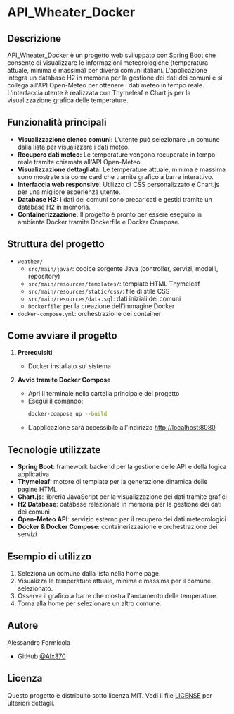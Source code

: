 # API_Wheater_Docker

## Descrizione

API_Wheater_Docker è un progetto web sviluppato con Spring Boot che consente di visualizzare le informazioni meteorologiche (temperatura attuale, minima e massima) per diversi comuni italiani. L'applicazione integra un database H2 in memoria per la gestione dei dati dei comuni e si collega all'API Open-Meteo per ottenere i dati meteo in tempo reale. L'interfaccia utente è realizzata con Thymeleaf e Chart.js per la visualizzazione grafica delle temperature.

## Funzionalità principali

- **Visualizzazione elenco comuni:** L'utente può selezionare un comune dalla lista per visualizzare i dati meteo.
- **Recupero dati meteo:** Le temperature vengono recuperate in tempo reale tramite chiamata all'API Open-Meteo.
- **Visualizzazione dettagliata:** Le temperature attuale, minima e massima sono mostrate sia come card che tramite grafico a barre interattivo.
- **Interfaccia web responsive:** Utilizzo di CSS personalizzato e Chart.js per una migliore esperienza utente.
- **Database H2:** I dati dei comuni sono precaricati e gestiti tramite un database H2 in memoria.
- **Containerizzazione:** Il progetto è pronto per essere eseguito in ambiente Docker tramite Dockerfile e Docker Compose.

## Struttura del progetto

- `weather/`  
  - `src/main/java/`: codice sorgente Java (controller, servizi, modelli, repository)
  - `src/main/resources/templates/`: template HTML Thymeleaf
  - `src/main/resources/static/css/`: file di stile CSS
  - `src/main/resources/data.sql`: dati iniziali dei comuni
  - `Dockerfile`: per la creazione dell'immagine Docker
- `docker-compose.yml`: orchestrazione dei container

## Come avviare il progetto

1. **Prerequisiti**
   - Docker installato sul sistema

2. **Avvio tramite Docker Compose**
   - Apri il terminale nella cartella principale del progetto
   - Esegui il comando:
     ```sh
     docker-compose up --build
     ```
   - L'applicazione sarà accessibile all'indirizzo [http://localhost:8080](http://localhost:8080)

## Tecnologie utilizzate

- **Spring Boot**: framework backend per la gestione delle API e della logica applicativa
- **Thymeleaf**: motore di template per la generazione dinamica delle pagine HTML
- **Chart.js**: libreria JavaScript per la visualizzazione dei dati tramite grafici
- **H2 Database**: database relazionale in memoria per la gestione dei dati dei comuni
- **Open-Meteo API**: servizio esterno per il recupero dei dati meteorologici
- **Docker & Docker Compose**: containerizzazione e orchestrazione dei servizi

## Esempio di utilizzo

1. Seleziona un comune dalla lista nella home page.
2. Visualizza le temperature attuale, minima e massima per il comune selezionato.
3. Osserva il grafico a barre che mostra l'andamento delle temperature.
4. Torna alla home per selezionare un altro comune.

## Autore

Alessandro Formicola 
- GitHub [@Alx370](https://github.com/Alx370)

## Licenza

Questo progetto è distribuito sotto licenza MIT. Vedi il file [LICENSE](LICENSE) per ulteriori dettagli.
